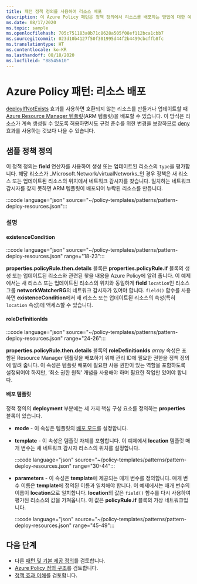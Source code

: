 ```yaml
---
title: 패턴 정책 정의를 사용하여 리소스 배포
description: 이 Azure Policy 패턴은 정책 정의에서 리소스를 배포하는 방법에 대한 예제를 제공합니다.
ms.date: 08/17/2020
ms.topic: sample
ms.openlocfilehash: 705c751183a0b71c8628a505f08ef112bca1cbb7
ms.sourcegitcommit: 023d10b4127f50f301995d44f2b4499cbcffb8fc
ms.translationtype: HT
ms.contentlocale: ko-KR
ms.lasthandoff: 08/18/2020
ms.locfileid: "88545610"
---
```

# <a name="azure-policy-pattern-deploy-resources"></a>Azure Policy 패턴: 리소스 배포

[deployIfNotExists](../concepts/effects.md#deployifnotexists) 효과를 사용하면 호환되지 않는 리소스를 만들거나 업데이트할 때 [Azure Resource Manager 템플릿](../../../azure-resource-manager/templates/overview.md)(ARM 템플릿)을 배포할 수 있습니다. 이 방식은 리소스가 계속 생성될 수 있도록 허용하면서도 규정 준수를 위한 변경을 보장하므로 [deny](../concepts/effects.md#deny) 효과를 사용하는 것보다 나을 수 있습니다.

## <a name="sample-policy-definition"></a>샘플 정책 정의

이 정책 정의는 **field** 연산자를 사용하여 생성 또는 업데이트된 리소스의 `type`을 평가합니다. 해당 리소스가 _Microsoft.Network/virtualNetworks_인 경우 정책은 새 리소스 또는 업데이트된 리소스의 위치에서 네트워크 감시자를 찾습니다. 일치하는 네트워크 감시자를 찾지 못하면 ARM 템플릿이 배포되어 누락된 리소스를 만듭니다.

:::code language="json" source="~/policy-templates/patterns/pattern-deploy-resources.json":::

### <a name="explanation"></a>설명

#### <a name="existencecondition"></a>existenceCondition

:::code language="json" source="~/policy-templates/patterns/pattern-deploy-resources.json" range="18-23":::

**properties.policyRule.then.details** 블록은 **properties.policyRule.if** 블록의 생성 또는 업데이트된 리소스와 관련된 찾을 내용을 Azure Policy에 알려 줍니다. 이 예제에서는 새 리소스 또는 업데이트된 리소스의 위치와 동일하게 **field** `location`인 리소스 그룹 **networkWatcherRG**의 네트워크 감시자가 있어야 합니다. `field()` 함수를 사용하면 **existenceCondition**에서 새 리소스 또는 업데이트된 리소스의 속성(특히 `location` 속성)에 액세스할 수 있습니다.

#### <a name="roledefinitionids"></a>roleDefinitionIds

:::code language="json" source="~/policy-templates/patterns/pattern-deploy-resources.json" range="24-26":::

**properties.policyRule.then.details** 블록의 **roleDefinitionIds** _array_ 속성은 포함된 Resource Manager 템플릿을 배포하기 위해 관리 ID에 필요한 권한을 정책 정의에 알려 줍니다. 이 속성은 템플릿 배포에 필요한 사용 권한이 있는 역할을 포함하도록 설정되어야 하지만, ‘최소 권한 원칙’ 개념을 사용해야 하며 필요한 작업만 있어야 합니다.

#### <a name="deployment-template"></a>배포 템플릿

정책 정의의 **deployment** 부분에는 세 가지 핵심 구성 요소를 정의하는 **properties** 블록이 있습니다.

- **mode** - 이 속성은 템플릿의 [배포 모드](../../../azure-resource-manager/templates/deployment-modes.md)를 설정합니다.

- **template** - 이 속성은 템플릿 자체를 포함합니다. 이 예제에서 **location** 템플릿 매개 변수는 새 네트워크 감시자 리소스의 위치를 설정합니다.

  :::code language="json" source="~/policy-templates/patterns/pattern-deploy-resources.json" range="30-44":::
  
- **parameters** - 이 속성은 **template**에 제공되는 매개 변수를 정의합니다. 매개 변수 이름은 **template**에 정의된 이름과 일치해야 합니다. 이 예제에서는 매개 변수의 이름이 **location**으로 일치합니다. **location**의 값은 `field()` 함수를 다시 사용하여 평가된 리소스의 값을 가져옵니다. 이 값은 **policyRule.if** 블록의 가상 네트워크입니다.

  :::code language="json" source="~/policy-templates/patterns/pattern-deploy-resources.json" range="45-49":::

## <a name="next-steps"></a>다음 단계

- 다른 [패턴 및 기본 제공 정의](./index.md)를 검토합니다.
- [Azure Policy 정의 구조](../concepts/definition-structure.md)를 검토합니다.
- [정책 효과 이해](../concepts/effects.md)를 검토합니다.